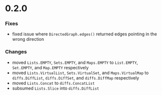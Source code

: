 # 0.2.0

### Fixes

* fixed issue where `DirectedGraph.edges()` returned edges pointing in the wrong direction

### Changes

* moved `Lists.EMPTY`, `Sets.EMPTY`, and `Maps.EMPTY` to `List.EMPTY`, `Set.EMPTY`, and `Map.EMPTY` respectively
* moved `Lists.VirtualList`, `Sets.VirtualSet`, and `Maps.VirtualMap` to `diffs.DiffList`, `diffs.DiffSet`, and `diffs.DiffMap` respectively
* moved `Lists.Concat` to `diffs.ConcatList`
* subsumed `Lists.Slice` into `diffs.DiffList`


